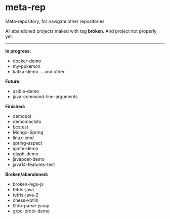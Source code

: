 # meta-rep
Meta-repository, for navigate other repositories

All abandoned projects maked with tag **broken**.
And project not properly yet.

---

**In progress:**
* docker-demo
* my-pokemon
* kafka-demo
... and other

**Future:**
* asible-demo
* java-command-line-arguments

**Finished:**
* demopoi
* demomockito
* bcstest
* Mongo-Spring
* linux-cmd
* spring-aspect
* ignite-demo 
* glyph-demo
* javapoet-demo 
* java14-features-test

**Broken/abandoned:**
* broken-legs-js
* tetris-java
* tetris-java-2
* chess-kotlin
* l2db-parse-jsoup
* grpc-proto-demo 
